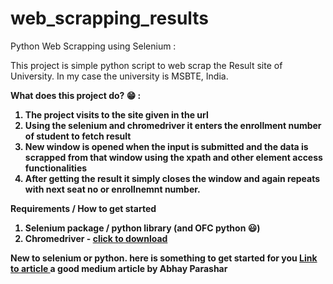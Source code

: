 # web_scrapping_results
Python Web Scrapping using Selenium : 

This project is simple python script to web scrap the Result site of University. 
In my case the university is MSBTE, India. 

<b>What does this project do?  😁<b> :
1. The project visits to the site given in the url
2. Using the selenium and chromedriver it enters the enrollment number of student to fetch result
3. New window is opened when the input is submitted and the data is scrapped from that window using the xpath and other element access functionalities
4. After getting the result it simply closes the window and again repeats with next seat no or enrollnemnt number.

<b> Requirements / How to get started</b>
1. Selenium package / python library (and OFC python 😃)
2. Chromedriver - <a href="https://chromedriver.chromium.org/"> click to download </a>

New to selenium or python. 
here is something to get started for you 
<a href="https://medium.com/pythoneers/web-scraping-using-selenium-python-6c511258ab50"> Link to article </a>
a good medium article by <b>Abhay Parashar</b>
